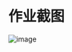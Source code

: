 # 作业截图

![image](https://user-images.githubusercontent.com/16951509/137213171-25ffa828-eba3-4dd3-90e6-3945fd015a5f.png)
